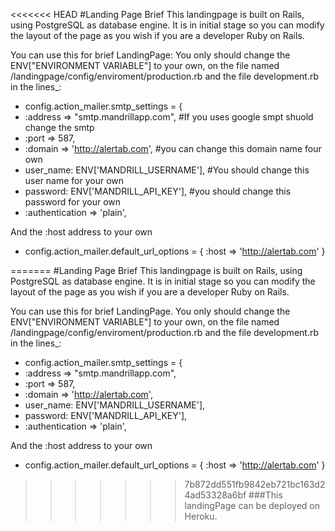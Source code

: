 <<<<<<< HEAD
#Landing Page Brief 
This landingpage is built on Rails, using PostgreSQL as database engine. It is in initial stage so you can modify the layout of the page as you wish if you are a developer Ruby on Rails.

You can use this for brief LandingPage: You only should change the ENV["ENVIRONMENT VARIABLE"] to your own, on the file named /landingpage/config/enviroment/production.rb and the file development.rb in the lines_:

- config.action_mailer.smtp_settings = {
- :address              => "smtp.mandrillapp.com",		#If you uses google smpt shuold change the smtp
- :port                 => 587,
- :domain               => 'http://alertab.com',		#you can change this domain name four own
- user_name: ENV['MANDRILL_USERNAME'],		#You should change this user name for your own
- password: ENV['MANDRILL_API_KEY'],		#you should change this password for your own
- :authentication       => 'plain',

And the :host address to your own
- config.action_mailer.default_url_options = { :host => 'http://alertab.com' }

=======
#Landing Page Brief
This landingpage is built on Rails, using PostgreSQL as database engine. It is in initial stage so you can modify the layout of the page as you wish if you are a developer Ruby on Rails.

You can use this for brief LandingPage. You only should change the ENV["ENVIRONMENT VARIABLE"] to your own, on the file named /landingpage/config/enviroment/production.rb and the file development.rb in the lines_:
- config.action_mailer.smtp_settings = {
- :address              => "smtp.mandrillapp.com",
- :port                 => 587,
- :domain               => 'http://alertab.com',
- user_name: ENV['MANDRILL_USERNAME'],
- password: ENV['MANDRILL_API_KEY'],
- :authentication       => 'plain',

And the :host address to your own
- config.action_mailer.default_url_options = { :host => 'http://alertab.com' }

>>>>>>> 7b872dd551fb9842eb721bc163d24ad53328a6bf
###This landingPage can be deployed on Heroku.
